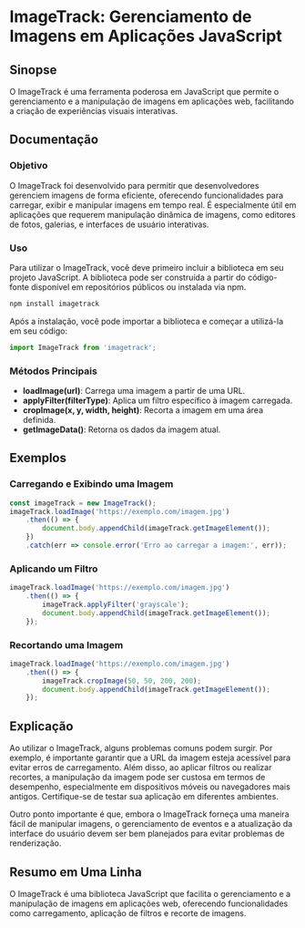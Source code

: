 <!--
Meta Description: # ImageTrack: Gerenciamento de Imagens em Aplicações JavaScript ## Sinopse O ImageTrack é uma ferramenta poderosa em JavaScript que permite o gerencia...
Meta Keywords: imagetrack, imagem, uma, imagens, javascript
-->

# ImageTrack: Gerenciamento de Imagens em Aplicações JavaScript

## Sinopse
O ImageTrack é uma ferramenta poderosa em JavaScript que permite o gerenciamento e a manipulação de imagens em aplicações web, facilitando a criação de experiências visuais interativas.

## Documentação

### Objetivo
O ImageTrack foi desenvolvido para permitir que desenvolvedores gerenciem imagens de forma eficiente, oferecendo funcionalidades para carregar, exibir e manipular imagens em tempo real. É especialmente útil em aplicações que requerem manipulação dinâmica de imagens, como editores de fotos, galerias, e interfaces de usuário interativas.

### Uso
Para utilizar o ImageTrack, você deve primeiro incluir a biblioteca em seu projeto JavaScript. A biblioteca pode ser construída a partir do código-fonte disponível em repositórios públicos ou instalada via npm.

```bash
npm install imagetrack
```

Após a instalação, você pode importar a biblioteca e começar a utilizá-la em seu código:

```javascript
import ImageTrack from 'imagetrack';
```

### Métodos Principais
- **loadImage(url)**: Carrega uma imagem a partir de uma URL.
- **applyFilter(filterType)**: Aplica um filtro específico à imagem carregada.
- **cropImage(x, y, width, height)**: Recorta a imagem em uma área definida.
- **getImageData()**: Retorna os dados da imagem atual.

## Exemplos

### Carregando e Exibindo uma Imagem

```javascript
const imageTrack = new ImageTrack();
imageTrack.loadImage('https://exemplo.com/imagem.jpg')
    .then(() => {
        document.body.appendChild(imageTrack.getImageElement());
    })
    .catch(err => console.error('Erro ao carregar a imagem:', err));
```

### Aplicando um Filtro

```javascript
imageTrack.loadImage('https://exemplo.com/imagem.jpg')
    .then(() => {
        imageTrack.applyFilter('grayscale');
        document.body.appendChild(imageTrack.getImageElement());
    });
```

### Recortando uma Imagem

```javascript
imageTrack.loadImage('https://exemplo.com/imagem.jpg')
    .then(() => {
        imageTrack.cropImage(50, 50, 200, 200);
        document.body.appendChild(imageTrack.getImageElement());
    });
```

## Explicação
Ao utilizar o ImageTrack, alguns problemas comuns podem surgir. Por exemplo, é importante garantir que a URL da imagem esteja acessível para evitar erros de carregamento. Além disso, ao aplicar filtros ou realizar recortes, a manipulação da imagem pode ser custosa em termos de desempenho, especialmente em dispositivos móveis ou navegadores mais antigos. Certifique-se de testar sua aplicação em diferentes ambientes.

Outro ponto importante é que, embora o ImageTrack forneça uma maneira fácil de manipular imagens, o gerenciamento de eventos e a atualização da interface do usuário devem ser bem planejados para evitar problemas de renderização.

## Resumo em Uma Linha
O ImageTrack é uma biblioteca JavaScript que facilita o gerenciamento e a manipulação de imagens em aplicações web, oferecendo funcionalidades como carregamento, aplicação de filtros e recorte de imagens.